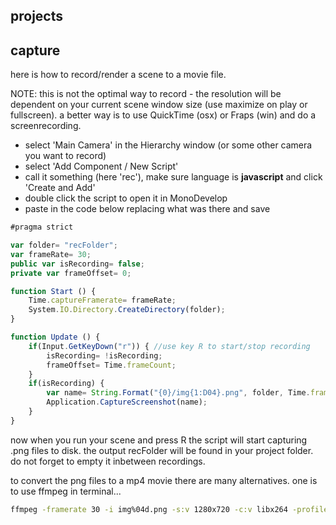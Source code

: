 projects
--------------------

capture
--

here is how to record/render a scene to a movie file.

NOTE: this is not the optimal way to record - the resolution will be dependent on your current scene window size (use maximize on play or fullscreen). a better way is to use QuickTime (osx) or Fraps (win) and do a screenrecording.

* select 'Main Camera' in the Hierarchy window (or some other camera you want to record)
* select 'Add Component / New Script'
* call it something (here 'rec'), make sure language is **javascript** and click 'Create and Add'
* double click the script to open it in MonoDevelop
* paste in the code below replacing what was there and save


```javascript
#pragma strict

var folder= "recFolder";
var frameRate= 30;
public var isRecording= false;
private var frameOffset= 0;

function Start () {
    Time.captureFramerate= frameRate;
    System.IO.Directory.CreateDirectory(folder);
}

function Update () {
    if(Input.GetKeyDown("r")) {	//use key R to start/stop recording
        isRecording= !isRecording;
        frameOffset= Time.frameCount;
    }
    if(isRecording) {
        var name= String.Format("{0}/img{1:D04}.png", folder, Time.frameCount-frameOffset);
        Application.CaptureScreenshot(name);
    }
}
```

now when you run your scene and press R the script will start capturing .png files to disk. the output recFolder will be found in your project folder. do not forget to empty it inbetween recordings.

to convert the png files to a mp4 movie there are many alternatives. one is to use ffmpeg in terminal...

```bash
ffmpeg -framerate 30 -i img%04d.png -s:v 1280x720 -c:v libx264 -profile:v high -crf 25 -pix_fmt yuv420p output.mp4
```
